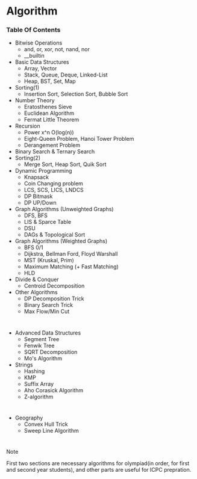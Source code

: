 # Algorithm
### Table Of Contents
- Bitwise Operations
  - and, or, xor, not, nand, nor
  - __builtin
- Basic Data Structures
  - Array, Vector
  - Stack, Queue, Deque, Linked-List
  - Heap, BST, Set, Map
- Sorting(1)
  - Insertion Sort, Selection Sort, Bubble Sort
- Number Theory
  - Eratosthenes Sieve
  - Euclidean Algorithm
  - Fermat Little Theorem
- Recursion
  - Power x^n O(log(n))
  - Eight-Queen Problem, Hanoi Tower Problem
  - Derangement Problem
- Binary Search & Ternary Search
- Sorting(2)
  - Merge Sort, Heap Sort, Quik Sort
- Dynamic Programming
  - Knapsack
  - Coin Changing problem
  - LCS, SCS, LICS, LNDCS
  - DP Bitmask
  - DP UP/Down
- Graph Algorithms (Unweighted Graphs)
  - DFS, BFS
  - LIS & Sparce Table
  - DSU
  - DAGs & Topological Sort
- Graph Algorithms (Weighted Graphs)
  - BFS 0/1
  - Dijkstra, Bellman Ford, Floyd Warshall
  - MST (Kruskal, Prim)
  - Maximum Matching (+ Fast Matching)
  - HLD
- Divide & Conquer
  - Centroid Decomposition
- Other Algorithms
  - DP Decomposition Trick
  - Binary Search Trick
  - Max Flow/Min Cut
    
#

- Advanced Data Structures
  - Segment Tree
  - Fenwik Tree
  - SQRT Decomposition
  - Mo's Algorithm
- Strings
  - Hashing
  - KMP
  - Suffix Array
  - Aho Corasick Algorithm
  - Z-algorithm

#

- Geography
  - Convex Hull Trick
  - Sweep Line Algorithm 

#
> [!NOTE]
> First two sections are necessary algorithms for olympiad(in order, for first and second year students),
> and other parts are useful for ICPC prepration.
